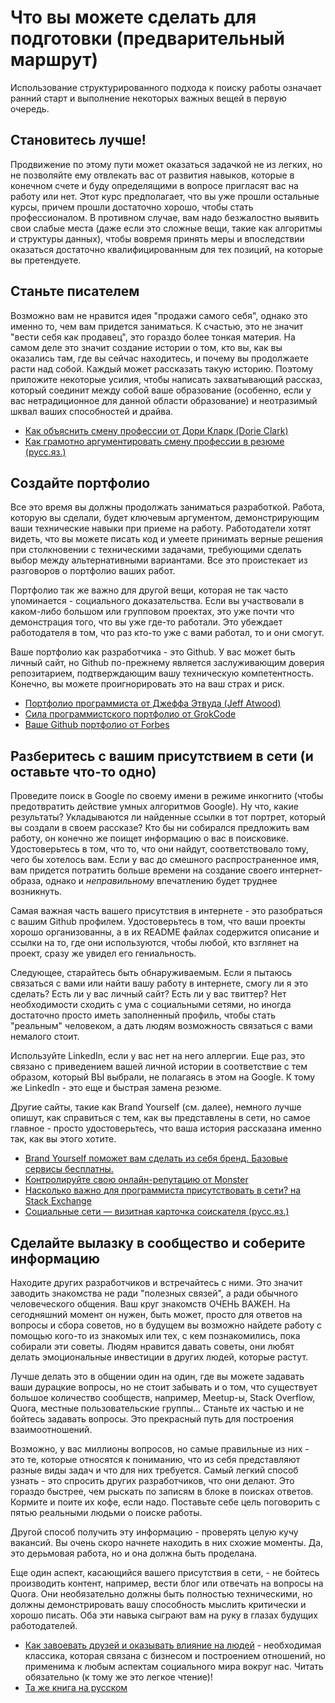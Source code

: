 # Что вы можете сделать для подготовки (предварительный маршрут)

Использование структурированного подхода к поиску работы означает ранний старт и выполнение некоторых важных вещей в первую очередь.

## Становитесь лучше!

Продвижение по этому пути может оказаться задачкой не из легких, но не позволяйте ему отвлекать вас от развития навыков, которые в конечном счете и буду определящими в вопросе пригласят вас на работу или нет. Этот курс предполагает, что вы уже прошли остальные курсы, причем прошли достаточно хорошо, чтобы стать профессионалом. В противном случае, вам надо безжалостно выявить свои слабые места (даже если это сложные вещи, такие как алгоритмы и структуры данных), чтобы вовремя принять меры и впоследствии оказаться достаточно квалифицированным для тех позиций, на которые вы претендуете.

## Станьте писателем

Возможно вам не нравится идея "продажи самого себя", однако это именно то, чем вам придется заниматься. К счастью, это не значит "вести себя как продавец", это гораздо более тонкая материя. На самом деле это значит создание истории о том, кто вы, как вы оказались там, где вы сейчас находитесь, и почему вы продолжаете расти над собой. Каждый может рассказать такую историю. Поэтому приложите некоторые усилия, чтобы написать захватывающий рассказ, который соединит между собой ваше образование (особенно, если у вас нетрадиционное для данной области образование) и неотразимый шквал ваших способностей и драйва.

* [Как объяснить смену профессии от Дори Кларк (Dorie Clark)](http://dorieclark.com/how-to-explain-your-career-transition/)
* [Как грамотно аргументировать смену профессии в резюме (русс.яз.)](http://new-buziness.ru/kak-gramotno-argumentirovat-smenu-professii-v-rezyume/)

## Создайте портфолио

Все это время вы должны продолжать заниматься разработкой. Работа, которую вы сделали, будет ключевым аргументом, демонстрирующим ваши технические навыки при приеме на работу. Работодатели хотят видеть, что вы можете писать код и умеете принимать верные решения при столкновении с техническими задачами, требующими сделать выбор между альтернативными вариантами. Все это проистекает из разговоров о портфолио ваших работ.

Портфолио так же важно для другой вещи, которая не так часто упоминается - социального доказательства. Если вы участвовали в каком-либо большом или групповом проектах, это уже почти что демонстрация того, что вы уже где-то работали. Это убеждает работодателя в том, что раз кто-то уже с вами работал, то и они смогут.

Ваше портфолио как разработчика - это Github. У вас может быть личный сайт, но Github по-прежнему является заслуживающим доверия репозитарием, подтверждающим вашу техническую компетентность. Конечно, вы можете проигнорировать это на ваш страх и риск.

* [Портфолио программиста от Джеффа Этвуда (Jeff Atwood)](http://www.codinghorror.com/blog/2004/10/a-programmers-portfolio.html)
* [Сила программистского портфолио от GrokCode](http://grokcode.com/58/the-power-of-a-programming-portfolio/)
* [Ваше Github портфолио от Forbes](http://www.forbes.com/sites/anthonykosner/2012/10/20/software-engineers-are-in-demand-and-github-is-how-you-find-them/)

## Разберитесь с вашим присутствием в сети (и оставьте что-то одно)

Проведите поиск в Google по своему имени в режиме инкогнито (чтобы предотвратить действие умных алгоритмов Google). Ну что, какие результаты? Укладываются ли найденные ссылки в тот портрет, который вы создали в своем рассказе? Кто бы ни собирался предложить вам работу, он конечно же поищет информацию о вас в поисковике. Удостоверьтесь в том, что то, что они найдут, соответствовало тому, чего бы хотелось вам. Если у вас до смешного распространенное имя, вам придется потратить больше времени на создание своего интернет-образа, однако и *неправильному* впечатлению будет труднее возникнуть.

Самая важная часть вашего присутствия в интернете - это разобраться с вашим Github профилем. Удостоверьтесь в том, что ваши проекты хорошо организованны, а в их README файлах содержится описание и ссылки на то, где они используются, чтобы любой, кто взглянет на проект, сразу же увидел его гениальность.

Следующее, старайтесь быть обнаруживаемым. Если я пытаюсь связаться с вами или найти вашу работу в интернете, смогу ли я это сделать? Есть ли у вас личный сайт? Есть ли у вас твиттер? Нет необходимости сходить с ума с социальными сетями, но иногда достаточно просто иметь заполненный профиль, чтобы стать "реальным" человеком, а дать людям возможность связаться с вами немалого стоит.

Используйте LinkedIn, если у вас нет на него аллергии. Еще раз, это связано с приведением вашей личной истории в соответствие с тем образом, который ВЫ выбрали, не полагаясь в этом на Google. К тому же LinkedIn - это еще и быстрая замена резюме.

Другие сайты, такие как Brand Yourself (см. далее), немного лучше опишут, как справиться с тем, как вы представлены в сети, но самое главное - просто удостоверьтесь, что ваша история рассказана именно так, как вы этого хотите.

* [Brand Yourself поможет вам сделать из себя бренд. Базовые сервисы бесплатны.](http://brandyourself.com)
* [Контролируйте свою онлайн-репутацию от Monster](http://career-advice.monster.com/job-search/getting-started/control-your-online-reputation/article.aspx)
* [Насколько важно для программиста присутствовать в сети? на Stack Exchange](http://programmers.stackexchange.com/questions/143673/how-important-is-it-for-a-programmer-to-have-an-online-presence)
* [Социальные сети — визитная карточка соискателя (русс.яз.)](http://kuban24.tv/item/sotsialnyie-seti-vizitnaya-kartochka-soiskatelya-125061)

## Сделайте вылазку в сообщество и соберите информацию

Находите других разработчиков и встречайтесь с ними. Это значит заводить знакомства не ради "полезных связей", а ради обычного человеческого общения. Ваш круг знакомств ОЧЕНЬ ВАЖЕН. На сегодняшний момент он нужен, быть может, просто для ответов на вопросы и сбора советов, но в будущем вы возможно найдете работу с помощью кого-то из знакомых или тех, с кем познакомились, пока собирали эти советы. Людям нравится давать советы, они любят делать эмоциональные инвестиции в других людей, которые растут.

Лучше делать это в общении один на один, где вы можете задавать ваши дурацкие вопросы, но не стоит забывать и о том, что существует большое количество сообществ, например, Meetup-ы, Stack Overflow, Quora, местные пользовательские группы... Станьте их частью и не бойтесь задавать вопросы. Это прекрасный путь для построения взаимоотношений.

Возможно, у вас миллионы вопросов, но самые правильные из них - это те, которые относятся к пониманию, что из себя представляют разные виды задач и что для них требуется. Самый легкий способ узнать - это спросить других разработчиков, что они делают. Это гораздо быстрее, чем рыскать по записям в блоке в поисках ответов. Кормите и поите их кофе, если надо. Поставьте себе цель поговорить с пятью реальными людьми о поиске работы.

Другой способ получить эту информацию - проверять целую кучу вакансий. Вы очень скоро начнете находить в них схожие моменты. Да, это дерьмовая работа, но и она должна быть проделана.

Еще один аспект, касающийся вашего присутствия в сети, - не бойтесь производить контент, например, вести блог или отвечать на вопросы на Quora. Они необязательно должны быть полностью техническими, но должны демонстрировать вашу способность мыслить критически и хорошо писать. Оба эти навыка сыграют вам на руку в глазах будущих работодателей.

* [Как завоевать друзей и оказывать влияние на людей](http://erudition.mohit.tripod.com/_Influence_People.pdf) - необходимая классика, которая связана с бизнесом и построением отношений, но применима к любым аспектам социального мира вокруг нас. Читать обязательно (к тому же это легкое чтение)!
* [Та же книга на русском](http://khamatov.ru/wp-content/uploads/2015/02/Dejl-Karnegi-Kak-priobretat-druzej-i-okazyvat-vliyanie-na-lyudej.pdf)
